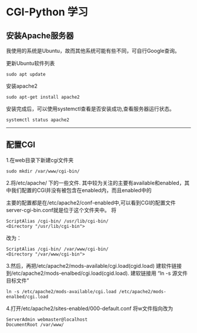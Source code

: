 # CGI-Python 学习

## 安装Apache服务器

我使用的系统是Ubuntu，故而其他系统可能有些不同，可自行Google查询。  

更新Ubuntu软件列表
```
sudo apt update
```
安装apache2  
```
sudo apt-get install apache2
```
安装完成后，可以使用systemctl查看是否安装成功,查看服务器运行状态。
```
systemctl status apache2
```
---
## 配置CGI
1.在web目录下新建cgi文件夹
```
sudo mkdir /var/www/cgi-bin/
```
2.将/etc/apache/ 下的一些文件. 其中较为关注的主要有available和enabled，其中我们配置的CGI并没有被包含在enabled内，而且enabled中的


主要的配置都是在/etc/apache2/conf-enabled中,可以看到CGI的配置文件server-cgi-bin.conf就是位于这个文件夹中。
将
```
ScriptAlias /cgi-bin/ /usr/lib/cgi-bin/
<Directory "/usr/lib/cgi-bin">
```
改为：
```
ScriptAlias /cgi-bin/ /var/www/cgi-bin/
<Directory "/var/www/cgi-bin">
```
3.然后，再把/etc/apache2/mods-available/cgi.load(cgid.load)  建软件链接到/etc/apache2/mods-enalbed/cgi.load(cgid.load).  建软链接用  “ln  -s  源文件 目标文件”
```
ln -s /etc/apache2/mods-available/cgi.load /etc/apache2/mods-enalbed/cgi.load
```


4.打开/etc/apache2/sites-enabled/000-default.conf 将w文件指向改为
```
ServerAdmin webmaster@localhost
DocumentRoot /var/www/
```
